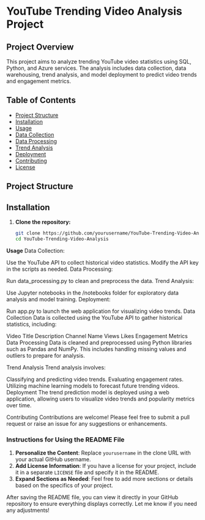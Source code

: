 # YouTube Trending Video Analysis Project

## Project Overview

This project aims to analyze trending YouTube video statistics using SQL, Python, and Azure services. The analysis includes data collection, data warehousing, trend analysis, and model deployment to predict video trends and engagement metrics.

## Table of Contents

- [Project Structure](#project-structure)
- [Installation](#installation)
- [Usage](#usage)
- [Data Collection](#data-collection)
- [Data Processing](#data-processing)
- [Trend Analysis](#trend-analysis)
- [Deployment](#deployment)
- [Contributing](#contributing)
- [License](#license)

## Project Structure


## Installation

1. **Clone the repository:**
   ```bash
   git clone https://github.com/yourusername/YouTube-Trending-Video-Analysis.git
   cd YouTube-Trending-Video-Analysis
**Usage**
Data Collection:

Use the YouTube API to collect historical video statistics.
Modify the API key in the scripts as needed.
Data Processing:

Run data_processing.py to clean and preprocess the data.
Trend Analysis:

Use Jupyter notebooks in the /notebooks folder for exploratory data analysis and model training.
Deployment:

Run app.py to launch the web application for visualizing video trends.
Data Collection
Data is collected using the YouTube API to gather historical statistics, including:

Video Title
Description
Channel Name
Views
Likes
Engagement Metrics
Data Processing
Data is cleaned and preprocessed using Python libraries such as Pandas and NumPy. This includes handling missing values and outliers to prepare for analysis.

Trend Analysis
Trend analysis involves:

Classifying and predicting video trends.
Evaluating engagement rates.
Utilizing machine learning models to forecast future trending videos.
Deployment
The trend prediction model is deployed using a web application, allowing users to visualize video trends and popularity metrics over time.

Contributing
Contributions are welcome! Please feel free to submit a pull request or raise an issue for any suggestions or enhancements.

### Instructions for Using the README File

1. **Personalize the Content**: Replace `yourusername` in the clone URL with your actual GitHub username.
2. **Add License Information**: If you have a license for your project, include it in a separate `LICENSE` file and specify it in the README.
3. **Expand Sections as Needed**: Feel free to add more sections or details based on the specifics of your project.

After saving the README file, you can view it directly in your GitHub repository to ensure everything displays correctly. Let me know if you need any adjustments!
